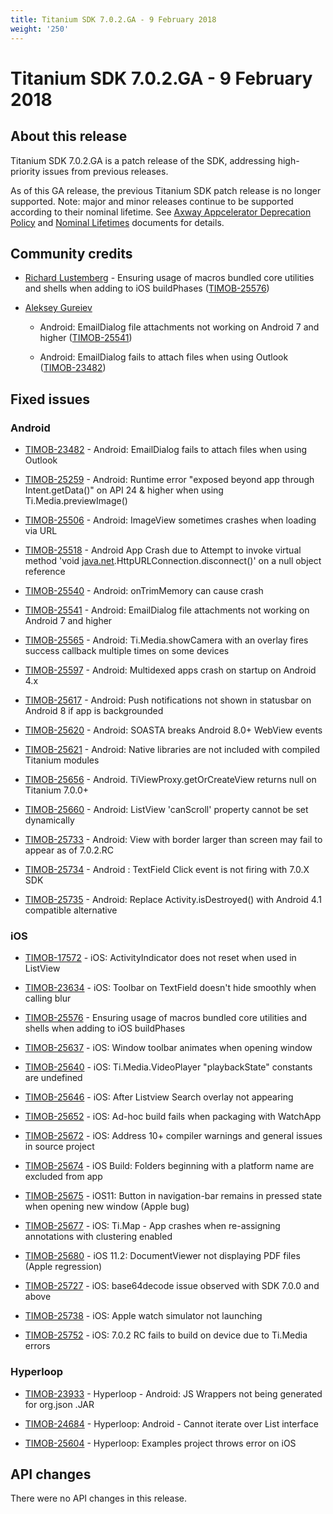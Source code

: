 ```yaml
---
title: Titanium SDK 7.0.2.GA - 9 February 2018
weight: '250'
---
```


# Titanium SDK 7.0.2.GA - 9 February 2018

## About this release

Titanium SDK 7.0.2.GA is a patch release of the SDK, addressing high-priority issues from previous releases.

As of this GA release, the previous Titanium SDK patch release is no longer supported. Note: major and minor releases continue to be supported according to their nominal lifetime. See [Axway Appcelerator Deprecation Policy](/guide/AMPLIFY_Appcelerator_Services_Overview/Axway_Appcelerator_Deprecation_Policy/) and [Nominal Lifetimes](/guide/AMPLIFY_Appcelerator_Services_Overview/Axway_Appcelerator_Product_Lifecycle/#nominal-lifetimes) documents for details.

## Community credits

* [Richard Lustemberg](https://github.com/rlustemberg) - Ensuring usage of macros bundled core utilities and shells when adding to iOS buildPhases ([TIMOB-25576](https://jira.appcelerator.org/browse/TIMOB-25576))

* [Aleksey Gureiev](https://github.com/alg)

    * Android: EmailDialog file attachments not working on Android 7 and higher ([TIMOB-25541](https://jira.appcelerator.org/browse/TIMOB-25541))

    * Android: EmailDialog fails to attach files when using Outlook ([TIMOB-23482](https://jira.appcelerator.org/browse/TIMOB-23482))

## Fixed issues

### Android

* [TIMOB-23482](https://jira.appcelerator.org/browse/TIMOB-23482) - Android: EmailDialog fails to attach files when using Outlook

* [TIMOB-25259](https://jira.appcelerator.org/browse/TIMOB-25259) - Android: Runtime error "exposed beyond app through Intent.getData()" on API 24 & higher when using Ti.Media.previewImage()

* [TIMOB-25506](https://jira.appcelerator.org/browse/TIMOB-25506) - Android: ImageView sometimes crashes when loading via URL

* [TIMOB-25518](https://jira.appcelerator.org/browse/TIMOB-25518) - Android App Crash due to Attempt to invoke virtual method 'void [java.net](http://java.net/).HttpURLConnection.disconnect()' on a null object reference

* [TIMOB-25540](https://jira.appcelerator.org/browse/TIMOB-25540) - Android: onTrimMemory can cause crash

* [TIMOB-25541](https://jira.appcelerator.org/browse/TIMOB-25541) - Android: EmailDialog file attachments not working on Android 7 and higher

* [TIMOB-25565](https://jira.appcelerator.org/browse/TIMOB-25565) - Android: Ti.Media.showCamera with an overlay fires success callback multiple times on some devices

* [TIMOB-25597](https://jira.appcelerator.org/browse/TIMOB-25597) - Android: Multidexed apps crash on startup on Android 4.x

* [TIMOB-25617](https://jira.appcelerator.org/browse/TIMOB-25617) - Android: Push notifications not shown in statusbar on Android 8 if app is backgrounded

* [TIMOB-25620](https://jira.appcelerator.org/browse/TIMOB-25620) - Android: SOASTA breaks Android 8.0+ WebView events

* [TIMOB-25621](https://jira.appcelerator.org/browse/TIMOB-25621) - Android: Native libraries are not included with compiled Titanium modules

* [TIMOB-25656](https://jira.appcelerator.org/browse/TIMOB-25656) - Android. TiViewProxy.getOrCreateView returns null on Titanium 7.0.0+

* [TIMOB-25660](https://jira.appcelerator.org/browse/TIMOB-25660) - Android: ListView 'canScroll' property cannot be set dynamically

* [TIMOB-25733](https://jira.appcelerator.org/browse/TIMOB-25733) - Android: View with border larger than screen may fail to appear as of 7.0.2.RC

* [TIMOB-25734](https://jira.appcelerator.org/browse/TIMOB-25734) - Android : TextField Click event is not firing with 7.0.X SDK

* [TIMOB-25735](https://jira.appcelerator.org/browse/TIMOB-25735) - Android: Replace Activity.isDestroyed() with Android 4.1 compatible alternative

### iOS

* [TIMOB-17572](https://jira.appcelerator.org/browse/TIMOB-17572) - iOS: ActivityIndicator does not reset when used in ListView

* [TIMOB-23634](https://jira.appcelerator.org/browse/TIMOB-23634) - iOS: Toolbar on TextField doesn't hide smoothly when calling blur

* [TIMOB-25576](https://jira.appcelerator.org/browse/TIMOB-25576) - Ensuring usage of macros bundled core utilities and shells when adding to iOS buildPhases

* [TIMOB-25637](https://jira.appcelerator.org/browse/TIMOB-25637) - iOS: Window toolbar animates when opening window

* [TIMOB-25640](https://jira.appcelerator.org/browse/TIMOB-25640) - iOS: Ti.Media.VideoPlayer "playbackState" constants are undefined

* [TIMOB-25646](https://jira.appcelerator.org/browse/TIMOB-25646) - iOS: After Listview Search overlay not appearing

* [TIMOB-25652](https://jira.appcelerator.org/browse/TIMOB-25652) - iOS: Ad-hoc build fails when packaging with WatchApp

* [TIMOB-25672](https://jira.appcelerator.org/browse/TIMOB-25672) - iOS: Address 10+ compiler warnings and general issues in source project

* [TIMOB-25674](https://jira.appcelerator.org/browse/TIMOB-25674) - iOS Build: Folders beginning with a platform name are excluded from app

* [TIMOB-25675](https://jira.appcelerator.org/browse/TIMOB-25675) - iOS11: Button in navigation-bar remains in pressed state when opening new window (Apple bug)

* [TIMOB-25677](https://jira.appcelerator.org/browse/TIMOB-25677) - iOS: Ti.Map - App crashes when re-assigning annotations with clustering enabled

* [TIMOB-25680](https://jira.appcelerator.org/browse/TIMOB-25680) - iOS 11.2: DocumentViewer not displaying PDF files (Apple regression)

* [TIMOB-25727](https://jira.appcelerator.org/browse/TIMOB-25727) - iOS: base64decode issue observed with SDK 7.0.0 and above

* [TIMOB-25738](https://jira.appcelerator.org/browse/TIMOB-25738) - iOS: Apple watch simulator not launching

* [TIMOB-25752](https://jira.appcelerator.org/browse/TIMOB-25752) - iOS: 7.0.2 RC fails to build on device due to Ti.Media errors

### Hyperloop

* [TIMOB-23933](https://jira.appcelerator.org/browse/TIMOB-23933) - Hyperloop - Android: JS Wrappers not being generated for org.json .JAR

* [TIMOB-24684](https://jira.appcelerator.org/browse/TIMOB-24684) - Hyperloop: Android - Cannot iterate over List interface

* [TIMOB-25604](https://jira.appcelerator.org/browse/TIMOB-25604) - Hyperloop: Examples project throws error on iOS

## API changes

There were no API changes in this release.
